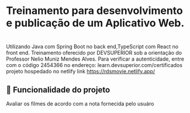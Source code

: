 # Treinamento para desenvolvimento e publicação de um Aplicativo Web.
#
Utilizando Java com Spring Boot no back end,TypeScript com React no front end.
Treinamento oferecido por DEVSUPERIOR sob a orientação do Professor Nelio Muniz Mendes Alves. Para verificar a autenticidade, entre com o código 2454366 no endereço: learn.devsuperior.com/certificados
projeto hospedado no netlify
link https://rdsmovie.netlify.app/
## :hammer: Funcionalidade do projeto
 Avaliar os filmes de acordo com a nota fornecida pelo usuáro

